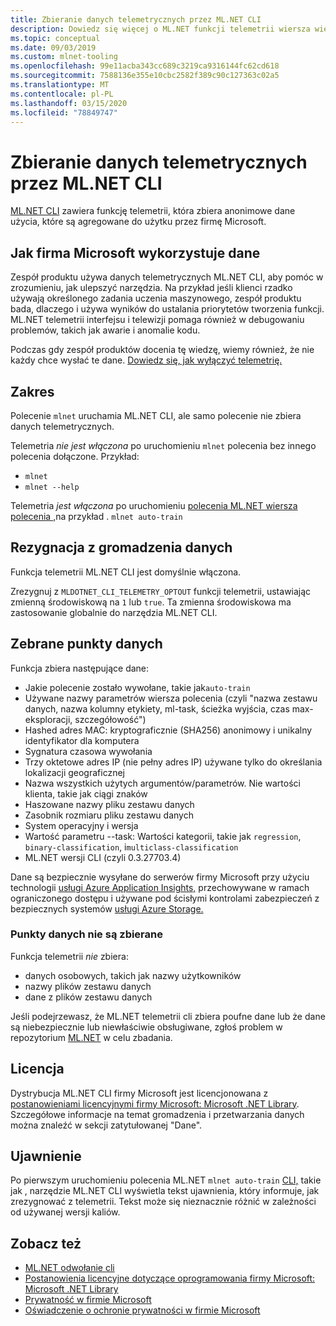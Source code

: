 ```yaml
---
title: Zbieranie danych telemetrycznych przez ML.NET CLI
description: Dowiedz się więcej o ML.NET funkcji telemetrii wiersza wiersza, które zbierają informacje o użyciu do analizy, jakie dane są zbierane i jak je wyłączyć. Ponadto znajdź łącza do umowy licencyjnej .NET i informacje o zgodności z RODO firmy Microsoft.
ms.topic: conceptual
ms.date: 09/03/2019
ms.custom: mlnet-tooling
ms.openlocfilehash: 99e11acba343cc689c3219ca9316144fc62cd618
ms.sourcegitcommit: 7588136e355e10cbc2582f389c90c127363c02a5
ms.translationtype: MT
ms.contentlocale: pl-PL
ms.lasthandoff: 03/15/2020
ms.locfileid: "78849747"
---
```

# <a name="telemetry-collection-by-the-mlnet-cli"></a>Zbieranie danych telemetrycznych przez ML.NET CLI

[ML.NET CLI](https://aka.ms/mlnet-cli) zawiera funkcję telemetrii, która zbiera anonimowe dane użycia, które są agregowane do użytku przez firmę Microsoft.

## <a name="how-microsoft-uses-the-data"></a>Jak firma Microsoft wykorzystuje dane

Zespół produktu używa danych telemetrycznych ML.NET CLI, aby pomóc w zrozumieniu, jak ulepszyć narzędzia. Na przykład jeśli klienci rzadko używają określonego zadania uczenia maszynowego, zespół produktu bada, dlaczego i używa wyników do ustalania priorytetów tworzenia funkcji. ML.NET telemetrii interfejsu i telewizji pomaga również w debugowaniu problemów, takich jak awarie i anomalie kodu.

Podczas gdy zespół produktów docenia tę wiedzę, wiemy również, że nie każdy chce wysłać te dane. [Dowiedz się, jak wyłączyć telemetrię.](#opt-out-of-data-collection)

## <a name="scope"></a>Zakres

Polecenie `mlnet` uruchamia ML.NET CLI, ale samo polecenie nie zbiera danych telemetrycznych.

Telemetria *nie jest włączona* po uruchomieniu `mlnet` polecenia bez innego polecenia dołączone. Przykład:

- `mlnet`
- `mlnet --help`

Telemetria *jest włączona* po uruchomieniu [polecenia ML.NET wiersza polecenia ,](../reference/ml-net-cli-reference.md)na przykład . `mlnet auto-train`

## <a name="opt-out-of-data-collection"></a>Rezygnacja z gromadzenia danych

Funkcja telemetrii ML.NET CLI jest domyślnie włączona.

Zrezygnuj z `MLDOTNET_CLI_TELEMETRY_OPTOUT` funkcji telemetrii, ustawiając zmienną środowiskową na `1` lub `true`. Ta zmienna środowiskowa ma zastosowanie globalnie do narzędzia ML.NET CLI.

## <a name="data-points-collected"></a>Zebrane punkty danych

Funkcja zbiera następujące dane:

- Jakie polecenie zostało wywołane, takie jak`auto-train`
- Używane nazwy parametrów wiersza polecenia (czyli "nazwa zestawu danych, nazwa kolumny etykiety, ml-task, ścieżka wyjścia, czas max-eksploracji, szczegółowość")
- Hashed adres MAC: kryptograficznie (SHA256) anonimowy i unikalny identyfikator dla komputera
- Sygnatura czasowa wywołania
- Trzy oktetowe adres IP (nie pełny adres IP) używane tylko do określania lokalizacji geograficznej
- Nazwa wszystkich użytych argumentów/parametrów. Nie wartości klienta, takie jak ciągi znaków
- Haszowane nazwy pliku zestawu danych
- Zasobnik rozmiaru pliku zestawu danych
- System operacyjny i wersja
- Wartość parametru --task: Wartości kategorii, takie jak `regression`, `binary-classification`, i`multiclass-classification`
- ML.NET wersji CLI (czyli 0.3.27703.4)

Dane są bezpiecznie wysyłane do serwerów firmy Microsoft przy użyciu technologii [usługi Azure Application Insights,](https://azure.microsoft.com/services/application-insights/) przechowywane w ramach ograniczonego dostępu i używane pod ścisłymi kontrolami zabezpieczeń z bezpiecznych systemów [usługi Azure Storage.](https://azure.microsoft.com/services/storage/)

### <a name="data-points-not-collected"></a>Punkty danych nie są zbierane

Funkcja telemetrii *nie* zbiera:

- danych osobowych, takich jak nazwy użytkowników
- nazwy plików zestawu danych
- dane z plików zestawu danych

Jeśli podejrzewasz, że ML.NET telemetrii cli zbiera poufne dane lub że dane są niebezpiecznie lub niewłaściwie obsługiwane, zgłoś problem w repozytorium [ML.NET](https://github.com/dotnet/machinelearning) w celu zbadania.

## <a name="license"></a>Licencja

Dystrybucja ML.NET CLI firmy Microsoft jest licencjonowana z [postanowieniami licencyjnymi firmy Microsoft: Microsoft .NET Library](https://aka.ms/dotnet-core-eula). Szczegółowe informacje na temat gromadzenia i przetwarzania danych można znaleźć w sekcji zatytułowanej "Dane".

## <a name="disclosure"></a>Ujawnienie

Po pierwszym uruchomieniu polecenia ML.NET `mlnet auto-train` [CLI,](../reference/ml-net-cli-reference.md) takie jak , narzędzie ML.NET CLI wyświetla tekst ujawnienia, który informuje, jak zrezygnować z telemetrii. Tekst może się nieznacznie różnić w zależności od używanej wersji kaliów.

## <a name="see-also"></a>Zobacz też

- [ML.NET odwołanie cli](../reference/ml-net-cli-reference.md)
- [Postanowienia licencyjne dotyczące oprogramowania firmy Microsoft: Microsoft .NET Library](https://aka.ms/dotnet-core-eula)
- [Prywatność w firmie Microsoft](https://www.microsoft.com/trustcenter/privacy/)
- [Oświadczenie o ochronie prywatności w firmie Microsoft](https://privacy.microsoft.com/privacystatement)
